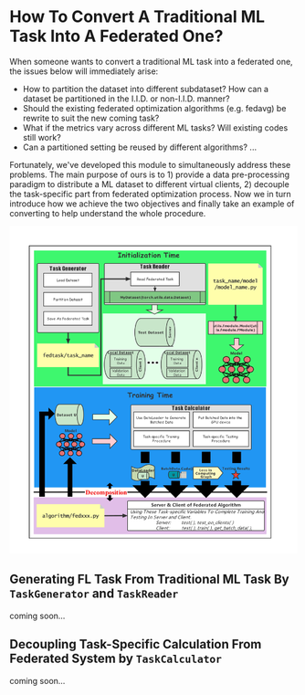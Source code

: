 # How To Convert A Traditional ML Task Into A Federated One?
When someone wants to convert a traditional ML task into a federated one, the issues below will immediately arise:
* How to partition the dataset into different subdataset? How can a dataset be partitioned in the I.I.D. or non-I.I.D. manner?
* Should the existing federated optimization algorithms (e.g. fedavg) be rewrite to suit the new coming task?
* What if the metrics vary across different ML tasks? Will existing codes still work?
* Can a partitioned setting be reused by different algorithms?
...

Fortunately, we've developed this module to simultaneously address these problems. The main purpose of ours is to 1) provide a data pre-processing paradigm to distribute a ML dataset to different virtual clients, 2) decouple the task-specific part from federated optimization process. Now we in turn introduce how we achieve the two objectives and finally take an example of converting to help understand the whole procedure.

<p float="left">
   <img src="https://github.com/WwZzz/myfigs/blob/master/federated_benchmark.jpeg" width="1000" />
</p>

## Generating FL Task From Traditional ML Task By `TaskGenerator` and `TaskReader`
coming soon...

## Decoupling Task-Specific Calculation From Federated System by `TaskCalculator`
coming soon...
